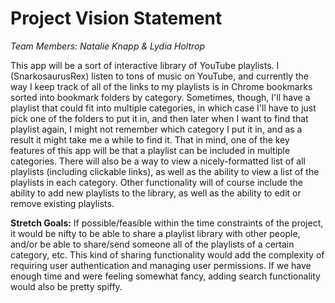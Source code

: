# Project Vision Statement
*Team Members: Natalie Knapp & Lydia Holtrop*

This app will be a sort of interactive library of YouTube playlists. I (SnarkosaurusRex) listen to tons of music on YouTube, and currently the way I keep track of all of the links to my playlists is in Chrome bookmarks sorted into bookmark folders by category. Sometimes, though, I'll have a playlist that could fit into multiple categories, in which case I'll have to just pick one of the folders to put it in, and then later when I want to find that playlist again, I might not remember which category I put it in, and as a result it might take me a while to find it. That in mind, one of the key features of this app will be that a playlist can be included in multiple categories. There will also be a way to view a nicely-formatted list of all playlists (including clickable links), as well as the ability to view a list of the playlists in each category. Other functionality will of course include the ability to add new playlists to the library, as well as the ability to edit or remove existing playlists.


**Stretch Goals:** If possible/feasible within the time constraints of the project, it would be nifty to be able to share a playlist library with other people, and/or be able to share/send someone all of the playlists of a certain category, etc. This kind of sharing functionality would add the complexity of requiring user authentication and managing user permissions. If we have enough time and were feeling somewhat fancy, adding search functionality would also be pretty spiffy.
